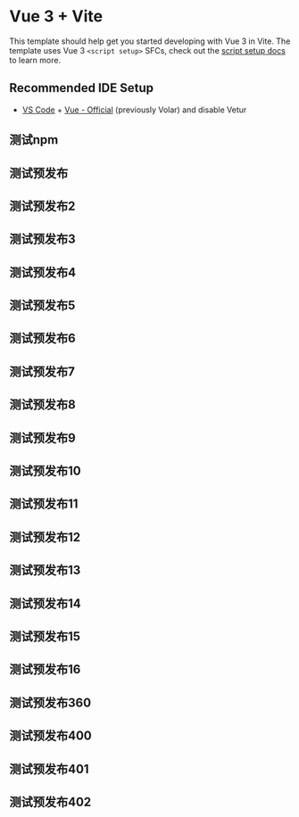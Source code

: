 # Vue 3 + Vite

This template should help get you started developing with Vue 3 in Vite. The template uses Vue 3 `<script setup>` SFCs, check out the [script setup docs](https://v3.vuejs.org/api/sfc-script-setup.html#sfc-script-setup) to learn more.

## Recommended IDE Setup

- [VS Code](https://code.visualstudio.com/) + [Vue - Official](https://marketplace.visualstudio.com/items?itemName=Vue.volar) (previously Volar) and disable Vetur

## 测试npm
## 测试预发布
## 测试预发布2
## 测试预发布3
## 测试预发布4
## 测试预发布5
## 测试预发布6
## 测试预发布7
## 测试预发布8
## 测试预发布9
## 测试预发布10
## 测试预发布11
## 测试预发布12
## 测试预发布13
## 测试预发布14
## 测试预发布15
## 测试预发布16
## 测试预发布360
## 测试预发布400
## 测试预发布401
## 测试预发布402

